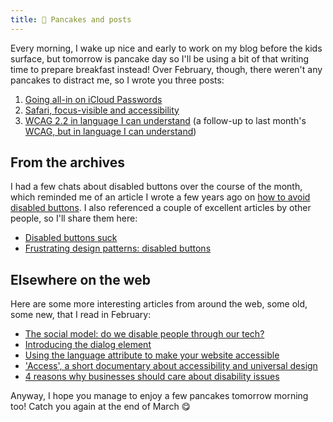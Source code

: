 ```yaml
---
title: 🥞 Pancakes and posts
---
```


Every morning, I wake up nice and early to work on my blog before the kids surface, but tomorrow is pancake day so I'll be using a bit of that writing time to prepare breakfast instead! Over February, though, there weren't any pancakes to distract me, so I wrote you three posts:

1. [Going all-in on iCloud Passwords](https://www.tempertemper.net/blog/going-all-in-on-icloud-passwords)
2. [Safari, focus-visible and accessibility](https://www.tempertemper.net/blog/safari-focus-visible-and-accessibility)
3. [WCAG 2.2 in language I can understand](https://www.tempertemper.net/blog/wcag-2-2-in-language-i-can-understand) (a follow-up to last month's [WCAG, but in language I can understand](https://www.tempertemper.net/blog/wcag-but-in-language-i-can-understand))


## From the archives

I had a few chats about disabled buttons over the course of the month, which reminded me of an article I wrote a few years ago on [how to avoid disabled buttons](https://www.tempertemper.net/blog/how-to-avoid-disabled-buttons). I also referenced a couple of excellent articles by other people, so I'll share them here:

- [Disabled buttons suck](https://axesslab.com/disabled-buttons-suck/)
- [Frustrating design patterns: disabled buttons](https://www.smashingmagazine.com/2021/08/frustrating-design-patterns-disabled-buttons/)


## Elsewhere on the web

Here are some more interesting articles from around the web, some old, some new, that I read in February:

- [The social model: do we disable people through our tech?](https://www.getstark.co/blog/the-social-model-do-we-disable-people-through-our-tech)
- [Introducing the dialog element](https://webkit.org/blog/12209/introducing-the-dialog-element/)
- [Using the language attribute to make your website accessible](https://www.craigabbott.co.uk/blog/using-the-language-attribute-to-make-your-website-accessible)
- ['Access', a short documentary about accessibility and universal design](https://vimeo.com/higginsvideo/accessmovie)
- [4 reasons why businesses should care about disability issues](https://www.forbes.com/sites/andrewpulrang/2022/02/21/4-reasons-why-businesses-should-care-about-disability-issues)

Anyway, I hope you manage to enjoy a few pancakes tomorrow morning too! Catch you again at the end of March 😋
